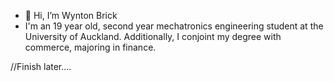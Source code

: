 - 👋 Hi, I’m Wynton Brick
- I'm an 19 year old, second year mechatronics engineering student at the University of Auckland. Additionally, I conjoint my degree with commerce, majoring in finance.

//Finish later....
